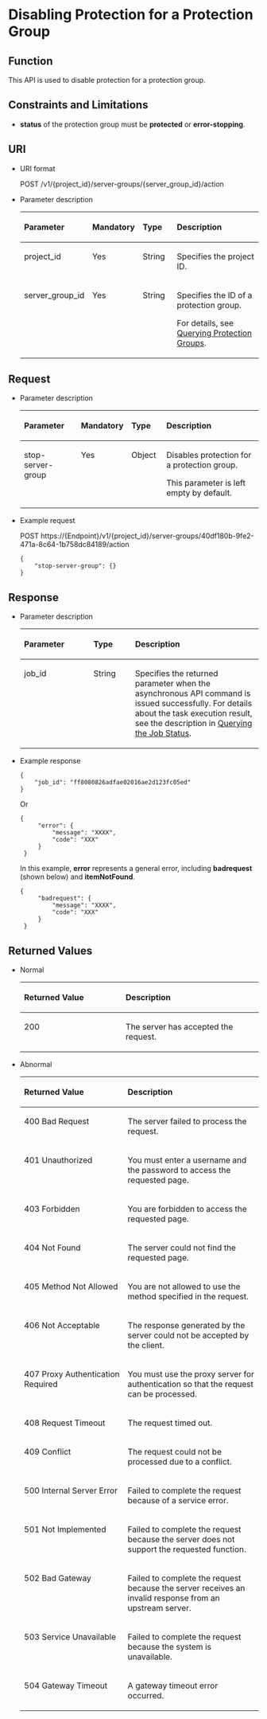 # Disabling Protection for a Protection Group<a name="sdrs_05_0407"></a>

## Function<a name="en-us_topic_0079693002_section34649765"></a>

This API is used to disable protection for a protection group.

## Constraints and Limitations<a name="section359671093118"></a>

-   **status**  of the protection group must be  **protected**  or  **error-stopping**.

## URI<a name="en-us_topic_0079693002_section39390935"></a>

-   URI format

    POST /v1/\{project\_id\}/server-groups/\{server\_group\_id\}/action

-   Parameter description

    <a name="en-us_topic_0079693002_table63321005"></a>
    <table><thead align="left"><tr id="en-us_topic_0079693002_row37593218"><th class="cellrowborder" valign="top" width="18%" id="mcps1.1.5.1.1"><p id="p48764361090"><a name="p48764361090"></a><a name="p48764361090"></a>Parameter</p>
    </th>
    <th class="cellrowborder" valign="top" width="16%" id="mcps1.1.5.1.2"><p id="p16876836095"><a name="p16876836095"></a><a name="p16876836095"></a>Mandatory</p>
    </th>
    <th class="cellrowborder" valign="top" width="16%" id="mcps1.1.5.1.3"><p id="p178762368918"><a name="p178762368918"></a><a name="p178762368918"></a>Type</p>
    </th>
    <th class="cellrowborder" valign="top" width="50%" id="mcps1.1.5.1.4"><p id="p2087616361390"><a name="p2087616361390"></a><a name="p2087616361390"></a>Description</p>
    </th>
    </tr>
    </thead>
    <tbody><tr id="en-us_topic_0079693002_row29123463"><td class="cellrowborder" valign="top" width="18%" headers="mcps1.1.5.1.1 "><p id="p198763360917"><a name="p198763360917"></a><a name="p198763360917"></a>project_id</p>
    </td>
    <td class="cellrowborder" valign="top" width="16%" headers="mcps1.1.5.1.2 "><p id="p168762036993"><a name="p168762036993"></a><a name="p168762036993"></a>Yes</p>
    </td>
    <td class="cellrowborder" valign="top" width="16%" headers="mcps1.1.5.1.3 "><p id="p1587613361917"><a name="p1587613361917"></a><a name="p1587613361917"></a>String</p>
    </td>
    <td class="cellrowborder" valign="top" width="50%" headers="mcps1.1.5.1.4 "><p id="p8876163619911"><a name="p8876163619911"></a><a name="p8876163619911"></a>Specifies the project ID.</p>
    </td>
    </tr>
    <tr id="row6701113217212"><td class="cellrowborder" valign="top" width="18%" headers="mcps1.1.5.1.1 "><p id="p987633618913"><a name="p987633618913"></a><a name="p987633618913"></a>server_group_id</p>
    </td>
    <td class="cellrowborder" valign="top" width="16%" headers="mcps1.1.5.1.2 "><p id="p6876836892"><a name="p6876836892"></a><a name="p6876836892"></a>Yes</p>
    </td>
    <td class="cellrowborder" valign="top" width="16%" headers="mcps1.1.5.1.3 "><p id="p158768367916"><a name="p158768367916"></a><a name="p158768367916"></a>String</p>
    </td>
    <td class="cellrowborder" valign="top" width="50%" headers="mcps1.1.5.1.4 "><p id="p387618366916"><a name="p387618366916"></a><a name="p387618366916"></a>Specifies the ID of a protection group.</p>
    <p id="p122891410111416"><a name="p122891410111416"></a><a name="p122891410111416"></a>For details, see <a href="querying-protection-groups.md">Querying Protection Groups</a>.</p>
    </td>
    </tr>
    </tbody>
    </table>


## Request<a name="en-us_topic_0079693002_section18974100"></a>

-   Parameter description

    <a name="en-us_topic_0079693002_table54932709"></a>
    <table><thead align="left"><tr id="en-us_topic_0079693002_row41882373"><th class="cellrowborder" valign="top" width="25%" id="mcps1.1.5.1.1"><p id="p128025561795"><a name="p128025561795"></a><a name="p128025561795"></a>Parameter</p>
    </th>
    <th class="cellrowborder" valign="top" width="14.000000000000002%" id="mcps1.1.5.1.2"><p id="p3802456499"><a name="p3802456499"></a><a name="p3802456499"></a>Mandatory</p>
    </th>
    <th class="cellrowborder" valign="top" width="15%" id="mcps1.1.5.1.3"><p id="p080275619919"><a name="p080275619919"></a><a name="p080275619919"></a>Type</p>
    </th>
    <th class="cellrowborder" valign="top" width="46%" id="mcps1.1.5.1.4"><p id="p3802125620916"><a name="p3802125620916"></a><a name="p3802125620916"></a>Description</p>
    </th>
    </tr>
    </thead>
    <tbody><tr id="en-us_topic_0079693002_row27990155"><td class="cellrowborder" valign="top" width="25%" headers="mcps1.1.5.1.1 "><p id="p10802205614912"><a name="p10802205614912"></a><a name="p10802205614912"></a>stop-server-group</p>
    </td>
    <td class="cellrowborder" valign="top" width="14.000000000000002%" headers="mcps1.1.5.1.2 "><p id="p12802175615919"><a name="p12802175615919"></a><a name="p12802175615919"></a>Yes</p>
    </td>
    <td class="cellrowborder" valign="top" width="15%" headers="mcps1.1.5.1.3 "><p id="p168021562913"><a name="p168021562913"></a><a name="p168021562913"></a>Object</p>
    </td>
    <td class="cellrowborder" valign="top" width="46%" headers="mcps1.1.5.1.4 "><p id="p1980210562092"><a name="p1980210562092"></a><a name="p1980210562092"></a>Disables protection for a protection group.</p>
    <p id="p8162445131414"><a name="p8162445131414"></a><a name="p8162445131414"></a>This parameter is left empty by default.</p>
    </td>
    </tr>
    </tbody>
    </table>


-   Example request

    POST https://\{Endpoint\}/v1/\{project\_id\}/server-groups/40df180b-9fe2-471a-8c64-1b758dc84189/action

    ```
    {
        "stop-server-group": {}
    }
    ```


## Response<a name="en-us_topic_0079693002_section36549175"></a>

-   Parameter description

    <a name="table155991608555"></a>
    <table><thead align="left"><tr id="row460510055518"><th class="cellrowborder" valign="top" width="29.07%" id="mcps1.1.4.1.1"><p id="p125611510173"><a name="p125611510173"></a><a name="p125611510173"></a><strong id="b842352706151210"><a name="b842352706151210"></a><a name="b842352706151210"></a>Parameter</strong></p>
    </th>
    <th class="cellrowborder" valign="top" width="17.44%" id="mcps1.1.4.1.2"><p id="p1456195171718"><a name="p1456195171718"></a><a name="p1456195171718"></a>Type</p>
    </th>
    <th class="cellrowborder" valign="top" width="53.49%" id="mcps1.1.4.1.3"><p id="p12561651177"><a name="p12561651177"></a><a name="p12561651177"></a><strong id="b84235270615457"><a name="b84235270615457"></a><a name="b84235270615457"></a>Description</strong></p>
    </th>
    </tr>
    </thead>
    <tbody><tr id="row86164025512"><td class="cellrowborder" valign="top" width="29.07%" headers="mcps1.1.4.1.1 "><p id="p4561551711"><a name="p4561551711"></a><a name="p4561551711"></a>job_id</p>
    </td>
    <td class="cellrowborder" valign="top" width="17.44%" headers="mcps1.1.4.1.2 "><p id="p35635121719"><a name="p35635121719"></a><a name="p35635121719"></a>String</p>
    </td>
    <td class="cellrowborder" valign="top" width="53.49%" headers="mcps1.1.4.1.3 "><p id="p15561951175"><a name="p15561951175"></a><a name="p15561951175"></a>Specifies the returned parameter when the asynchronous API command is issued successfully. For details about the task execution result, see the description in <a href="querying-the-job-status.md">Querying the Job Status</a>.</p>
    </td>
    </tr>
    </tbody>
    </table>

-   Example response

    ```
    {
        "job_id": "ff8080826adfae02016ae2d123fc05ed"
    }
    ```

    Or

    ```
    { 
         "error": { 
             "message": "XXXX",  
             "code": "XXX" 
         } 
     }
    ```

    In this example,  **error**  represents a general error, including  **badrequest**  \(shown below\) and  **itemNotFound**.

    ```
    { 
         "badrequest": { 
             "message": "XXXX",  
             "code": "XXX" 
         } 
     }
    ```


## Returned Values<a name="en-us_topic_0079693002_section60507121"></a>

-   Normal

    <a name="sdrs_05_0101_table4315991194956"></a>
    <table><thead align="left"><tr id="sdrs_05_0101_row2336641294956"><th class="cellrowborder" valign="top" width="42.59%" id="mcps1.1.3.1.1"><p id="sdrs_05_0101_p1363125894956"><a name="sdrs_05_0101_p1363125894956"></a><a name="sdrs_05_0101_p1363125894956"></a>Returned Value</p>
    </th>
    <th class="cellrowborder" valign="top" width="57.410000000000004%" id="mcps1.1.3.1.2"><p id="sdrs_05_0101_p3039012494956"><a name="sdrs_05_0101_p3039012494956"></a><a name="sdrs_05_0101_p3039012494956"></a>Description</p>
    </th>
    </tr>
    </thead>
    <tbody><tr id="sdrs_05_0101_row507566794956"><td class="cellrowborder" valign="top" width="42.59%" headers="mcps1.1.3.1.1 "><p id="sdrs_05_0101_p847584694956"><a name="sdrs_05_0101_p847584694956"></a><a name="sdrs_05_0101_p847584694956"></a>200</p>
    </td>
    <td class="cellrowborder" valign="top" width="57.410000000000004%" headers="mcps1.1.3.1.2 "><p id="sdrs_05_0101_p1545496394956"><a name="sdrs_05_0101_p1545496394956"></a><a name="sdrs_05_0101_p1545496394956"></a>The server has accepted the request.</p>
    </td>
    </tr>
    </tbody>
    </table>

-   Abnormal

    <a name="sdrs_05_0101_table22458872203835"></a>
    <table><thead align="left"><tr id="sdrs_05_0101_row35704554203835"><th class="cellrowborder" valign="top" width="43.419999999999995%" id="mcps1.1.3.1.1"><p id="sdrs_05_0101_p6387753203835"><a name="sdrs_05_0101_p6387753203835"></a><a name="sdrs_05_0101_p6387753203835"></a>Returned Value</p>
    </th>
    <th class="cellrowborder" valign="top" width="56.58%" id="mcps1.1.3.1.2"><p id="sdrs_05_0101_p47646009203835"><a name="sdrs_05_0101_p47646009203835"></a><a name="sdrs_05_0101_p47646009203835"></a>Description</p>
    </th>
    </tr>
    </thead>
    <tbody><tr id="sdrs_05_0101_row34121538203835"><td class="cellrowborder" valign="top" width="43.419999999999995%" headers="mcps1.1.3.1.1 "><p id="sdrs_05_0101_p12381163203835"><a name="sdrs_05_0101_p12381163203835"></a><a name="sdrs_05_0101_p12381163203835"></a>400 Bad Request</p>
    </td>
    <td class="cellrowborder" valign="top" width="56.58%" headers="mcps1.1.3.1.2 "><p id="sdrs_05_0101_p63350108203835"><a name="sdrs_05_0101_p63350108203835"></a><a name="sdrs_05_0101_p63350108203835"></a>The server failed to process the request.</p>
    </td>
    </tr>
    <tr id="sdrs_05_0101_row33280063203835"><td class="cellrowborder" valign="top" width="43.419999999999995%" headers="mcps1.1.3.1.1 "><p id="sdrs_05_0101_p11330608203835"><a name="sdrs_05_0101_p11330608203835"></a><a name="sdrs_05_0101_p11330608203835"></a>401 Unauthorized</p>
    </td>
    <td class="cellrowborder" valign="top" width="56.58%" headers="mcps1.1.3.1.2 "><p id="sdrs_05_0101_p45364094203835"><a name="sdrs_05_0101_p45364094203835"></a><a name="sdrs_05_0101_p45364094203835"></a>You must enter a username and the password to access the requested page.</p>
    </td>
    </tr>
    <tr id="sdrs_05_0101_row5623667203835"><td class="cellrowborder" valign="top" width="43.419999999999995%" headers="mcps1.1.3.1.1 "><p id="sdrs_05_0101_p52863895203835"><a name="sdrs_05_0101_p52863895203835"></a><a name="sdrs_05_0101_p52863895203835"></a>403 Forbidden</p>
    </td>
    <td class="cellrowborder" valign="top" width="56.58%" headers="mcps1.1.3.1.2 "><p id="sdrs_05_0101_p54117066203835"><a name="sdrs_05_0101_p54117066203835"></a><a name="sdrs_05_0101_p54117066203835"></a>You are forbidden to access the requested page.</p>
    </td>
    </tr>
    <tr id="sdrs_05_0101_row17291554203835"><td class="cellrowborder" valign="top" width="43.419999999999995%" headers="mcps1.1.3.1.1 "><p id="sdrs_05_0101_p58438642203835"><a name="sdrs_05_0101_p58438642203835"></a><a name="sdrs_05_0101_p58438642203835"></a>404 Not Found</p>
    </td>
    <td class="cellrowborder" valign="top" width="56.58%" headers="mcps1.1.3.1.2 "><p id="sdrs_05_0101_p35909542203835"><a name="sdrs_05_0101_p35909542203835"></a><a name="sdrs_05_0101_p35909542203835"></a>The server could not find the requested page.</p>
    </td>
    </tr>
    <tr id="sdrs_05_0101_row54750425203835"><td class="cellrowborder" valign="top" width="43.419999999999995%" headers="mcps1.1.3.1.1 "><p id="sdrs_05_0101_p5599455203835"><a name="sdrs_05_0101_p5599455203835"></a><a name="sdrs_05_0101_p5599455203835"></a>405 Method Not Allowed</p>
    </td>
    <td class="cellrowborder" valign="top" width="56.58%" headers="mcps1.1.3.1.2 "><p id="sdrs_05_0101_p50902717203835"><a name="sdrs_05_0101_p50902717203835"></a><a name="sdrs_05_0101_p50902717203835"></a>You are not allowed to use the method specified in the request.</p>
    </td>
    </tr>
    <tr id="sdrs_05_0101_row55471277203835"><td class="cellrowborder" valign="top" width="43.419999999999995%" headers="mcps1.1.3.1.1 "><p id="sdrs_05_0101_p63988484203835"><a name="sdrs_05_0101_p63988484203835"></a><a name="sdrs_05_0101_p63988484203835"></a>406 Not Acceptable</p>
    </td>
    <td class="cellrowborder" valign="top" width="56.58%" headers="mcps1.1.3.1.2 "><p id="sdrs_05_0101_p15684678203835"><a name="sdrs_05_0101_p15684678203835"></a><a name="sdrs_05_0101_p15684678203835"></a>The response generated by the server could not be accepted by the client.</p>
    </td>
    </tr>
    <tr id="sdrs_05_0101_row6944380203835"><td class="cellrowborder" valign="top" width="43.419999999999995%" headers="mcps1.1.3.1.1 "><p id="sdrs_05_0101_p25623884203835"><a name="sdrs_05_0101_p25623884203835"></a><a name="sdrs_05_0101_p25623884203835"></a>407 Proxy Authentication Required</p>
    </td>
    <td class="cellrowborder" valign="top" width="56.58%" headers="mcps1.1.3.1.2 "><p id="sdrs_05_0101_p62268733203835"><a name="sdrs_05_0101_p62268733203835"></a><a name="sdrs_05_0101_p62268733203835"></a>You must use the proxy server for authentication so that the request can be processed.</p>
    </td>
    </tr>
    <tr id="sdrs_05_0101_row23547689203835"><td class="cellrowborder" valign="top" width="43.419999999999995%" headers="mcps1.1.3.1.1 "><p id="sdrs_05_0101_p28314670203835"><a name="sdrs_05_0101_p28314670203835"></a><a name="sdrs_05_0101_p28314670203835"></a>408 Request Timeout</p>
    </td>
    <td class="cellrowborder" valign="top" width="56.58%" headers="mcps1.1.3.1.2 "><p id="sdrs_05_0101_p11786919203835"><a name="sdrs_05_0101_p11786919203835"></a><a name="sdrs_05_0101_p11786919203835"></a>The request timed out.</p>
    </td>
    </tr>
    <tr id="sdrs_05_0101_row38973411203835"><td class="cellrowborder" valign="top" width="43.419999999999995%" headers="mcps1.1.3.1.1 "><p id="sdrs_05_0101_p2729702203835"><a name="sdrs_05_0101_p2729702203835"></a><a name="sdrs_05_0101_p2729702203835"></a>409 Conflict</p>
    </td>
    <td class="cellrowborder" valign="top" width="56.58%" headers="mcps1.1.3.1.2 "><p id="sdrs_05_0101_p19779281203835"><a name="sdrs_05_0101_p19779281203835"></a><a name="sdrs_05_0101_p19779281203835"></a>The request could not be processed due to a conflict.</p>
    </td>
    </tr>
    <tr id="sdrs_05_0101_row43795805203835"><td class="cellrowborder" valign="top" width="43.419999999999995%" headers="mcps1.1.3.1.1 "><p id="sdrs_05_0101_p57799353203835"><a name="sdrs_05_0101_p57799353203835"></a><a name="sdrs_05_0101_p57799353203835"></a>500 Internal Server Error</p>
    </td>
    <td class="cellrowborder" valign="top" width="56.58%" headers="mcps1.1.3.1.2 "><p id="sdrs_05_0101_p51235984203835"><a name="sdrs_05_0101_p51235984203835"></a><a name="sdrs_05_0101_p51235984203835"></a>Failed to complete the request because of a service error.</p>
    </td>
    </tr>
    <tr id="sdrs_05_0101_row58470678203835"><td class="cellrowborder" valign="top" width="43.419999999999995%" headers="mcps1.1.3.1.1 "><p id="sdrs_05_0101_p38504500203835"><a name="sdrs_05_0101_p38504500203835"></a><a name="sdrs_05_0101_p38504500203835"></a>501 Not Implemented</p>
    </td>
    <td class="cellrowborder" valign="top" width="56.58%" headers="mcps1.1.3.1.2 "><p id="sdrs_05_0101_p31856770203835"><a name="sdrs_05_0101_p31856770203835"></a><a name="sdrs_05_0101_p31856770203835"></a>Failed to complete the request because the server does not support the requested function.</p>
    </td>
    </tr>
    <tr id="sdrs_05_0101_row18275474203835"><td class="cellrowborder" valign="top" width="43.419999999999995%" headers="mcps1.1.3.1.1 "><p id="sdrs_05_0101_p3918444203835"><a name="sdrs_05_0101_p3918444203835"></a><a name="sdrs_05_0101_p3918444203835"></a>502 Bad Gateway</p>
    </td>
    <td class="cellrowborder" valign="top" width="56.58%" headers="mcps1.1.3.1.2 "><p id="sdrs_05_0101_p48958538203835"><a name="sdrs_05_0101_p48958538203835"></a><a name="sdrs_05_0101_p48958538203835"></a>Failed to complete the request because the server receives an invalid response from an upstream server.</p>
    </td>
    </tr>
    <tr id="sdrs_05_0101_row37973662203835"><td class="cellrowborder" valign="top" width="43.419999999999995%" headers="mcps1.1.3.1.1 "><p id="sdrs_05_0101_p55967806203835"><a name="sdrs_05_0101_p55967806203835"></a><a name="sdrs_05_0101_p55967806203835"></a>503 Service Unavailable</p>
    </td>
    <td class="cellrowborder" valign="top" width="56.58%" headers="mcps1.1.3.1.2 "><p id="sdrs_05_0101_p37098455203835"><a name="sdrs_05_0101_p37098455203835"></a><a name="sdrs_05_0101_p37098455203835"></a>Failed to complete the request because the system is unavailable.</p>
    </td>
    </tr>
    <tr id="sdrs_05_0101_row65450640203835"><td class="cellrowborder" valign="top" width="43.419999999999995%" headers="mcps1.1.3.1.1 "><p id="sdrs_05_0101_p67010448203835"><a name="sdrs_05_0101_p67010448203835"></a><a name="sdrs_05_0101_p67010448203835"></a>504 Gateway Timeout</p>
    </td>
    <td class="cellrowborder" valign="top" width="56.58%" headers="mcps1.1.3.1.2 "><p id="sdrs_05_0101_p59137180203835"><a name="sdrs_05_0101_p59137180203835"></a><a name="sdrs_05_0101_p59137180203835"></a>A gateway timeout error occurred.</p>
    </td>
    </tr>
    </tbody>
    </table>


